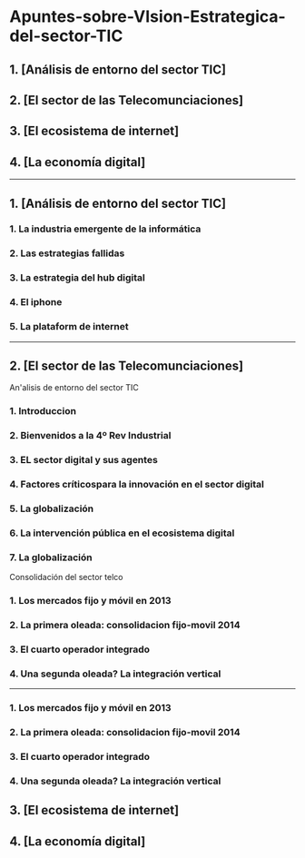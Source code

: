 # Apuntes-sobre-VIsion-Estrategica-del-sector-TIC

## 1. [Análisis de entorno del sector TIC]

## 2. [El sector de las Telecomunciaciones]

## 3. [El ecosistema de internet]

## 4. [La economía digital]


---------------

## 1. [Análisis de entorno del sector TIC]

### 1. La industria emergente de la informática

### 2. Las estrategias fallidas

### 3. La estrategia del hub digital

### 4. El iphone

### 5. La plataform de internet

-----------------

## 2. [El sector de las Telecomunciaciones]

An'alisis de entorno del sector TIC

### 1. Introduccion

### 2. Bienvenidos a la 4º Rev Industrial

### 3. EL sector digital y sus agentes 

### 4. Factores críticospara la innovación en el sector digital

### 5. La globalización

### 6. La intervención pública en el ecosistema digital

### 7. La globalización

Consolidación del sector telco

### 1. Los mercados fijo y móvil en 2013

### 2. La primera oleada: consolidacion fijo-movil 2014

### 3. El cuarto operador integrado

### 4. Una segunda oleada? La integración vertical

---------------
### 1. Los mercados fijo y móvil en 2013

### 2. La primera oleada: consolidacion fijo-movil 2014

### 3. El cuarto operador integrado

### 4. Una segunda oleada? La integración vertical


## 3. [El ecosistema de internet]



## 4. [La economía digital]
